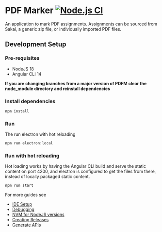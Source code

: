 # PDF Marker [![Node.js CI](https://github.com/efundi/PDF-Marker/actions/workflows/node.js.yml/badge.svg)](https://github.com/efundi/PDF-Marker/actions/workflows/node.js.yml)

An application to mark PDF assignments. Assignments can be sourced from Sakai, a generic zip file, 
or individually imported PDF files.

## Development Setup

### Pre-requisites
- NodeJS 18
- Angular CLI 14

**If you are changing branches from a major version of PDFM clear the node_module directory and reinstall dependencies**

### Install dependencies
```bash
npm install
```

### Run
The run electron with hot reloading
```bash
npm run electron:local
```

### Run with hot reloading
Hot loading works by having the Angular CLI build and serve the static content on port 4200, 
and electron is configured to get the files from there, instead of locally packaged static content.
```bash
npm run start
```

For more guides see
- [IDE Setup](docs/ide.md)
- [Debugging](docs/debugging.md)
- [NVM for NodeJS versions](docs/nvm.md)
- [Creating Releases](docs/releases.md)
- [Generate APIs](docs/generate.md)
